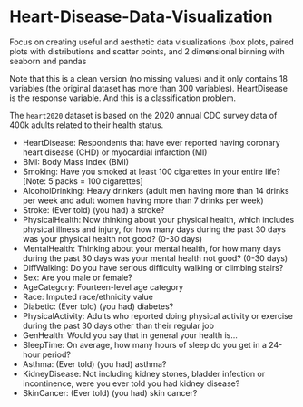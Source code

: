 # Heart-Disease-Data-Visualization

Focus on creating useful and aesthetic data visualizations (box plots, paired plots with distributions and scatter points, and 2 dimensional binning  with seaborn and pandas 

Note that this is a clean version (no missing values) and it only contains 18 variables (the original dataset has more than 300 variables). HeartDisease is the response variable. And this is a classification problem.

The `heart2020` dataset is based on the 2020 annual CDC survey data of 400k adults related to their health status.
* HeartDisease: Respondents that have ever reported having coronary heart disease (CHD) or myocardial infarction (MI)
* BMI: Body Mass Index (BMI)
* Smoking: Have you smoked at least 100 cigarettes in your entire life? [Note: 5 packs = 100 cigarettes]
* AlcoholDrinking: Heavy drinkers (adult men having more than 14 drinks per week and adult women having more than 7 drinks per week)
* Stroke: (Ever told) (you had) a stroke?
* PhysicalHealth: Now thinking about your physical health, which includes physical illness and injury, for how many days during the past 30 days was your physical health not good? (0-30 days)
* MentalHealth: Thinking about your mental health, for how many days during the past 30 days was your mental health not good? (0-30 days)
* DiffWalking: Do you have serious difficulty walking or climbing stairs?
* Sex: Are you male or female?
* AgeCategory: Fourteen-level age category
* Race: Imputed race/ethnicity value
* Diabetic: (Ever told) (you had) diabetes?
* PhysicalActivity: Adults who reported doing physical activity or exercise during the past 30 days other than their regular job
* GenHealth: Would you say that in general your health is...
* SleepTime: On average, how many hours of sleep do you get in a 24-hour period?
* Asthma: (Ever told) (you had) asthma?
* KidneyDisease: Not including kidney stones, bladder infection or incontinence, were you ever told you had kidney disease?
* SkinCancer: (Ever told) (you had) skin cancer?
